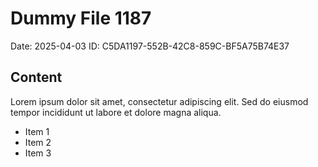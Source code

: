 # Dummy File 1187

Date: 2025-04-03
ID: C5DA1197-552B-42C8-859C-BF5A75B74E37

## Content

Lorem ipsum dolor sit amet, consectetur adipiscing elit.
Sed do eiusmod tempor incididunt ut labore et dolore magna aliqua.

* Item 1
* Item 2
* Item 3
